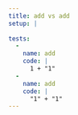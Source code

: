 ```yaml
---
title: add vs add
setup: |
  
tests:
  -
    name: add
    code: |
      1 + "1"
  -
    name: add
    code: |
      "1" + "1"
---
```


